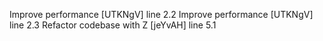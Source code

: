Improve performance [UTKNgV] line 2.2
Improve performance [UTKNgV] line 2.3
Refactor codebase with Z [jeYvAH] line 5.1
